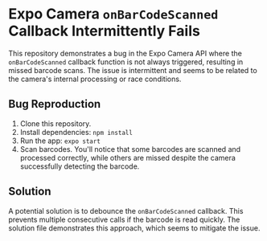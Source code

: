 # Expo Camera `onBarCodeScanned` Callback Intermittently Fails

This repository demonstrates a bug in the Expo Camera API where the `onBarCodeScanned` callback function is not always triggered, resulting in missed barcode scans. The issue is intermittent and seems to be related to the camera's internal processing or race conditions. 

## Bug Reproduction

1. Clone this repository.
2. Install dependencies: `npm install`
3. Run the app: `expo start`
4. Scan barcodes. You'll notice that some barcodes are scanned and processed correctly, while others are missed despite the camera successfully detecting the barcode.

## Solution

A potential solution is to debounce the `onBarCodeScanned` callback. This prevents multiple consecutive calls if the barcode is read quickly. The solution file demonstrates this approach, which seems to mitigate the issue.